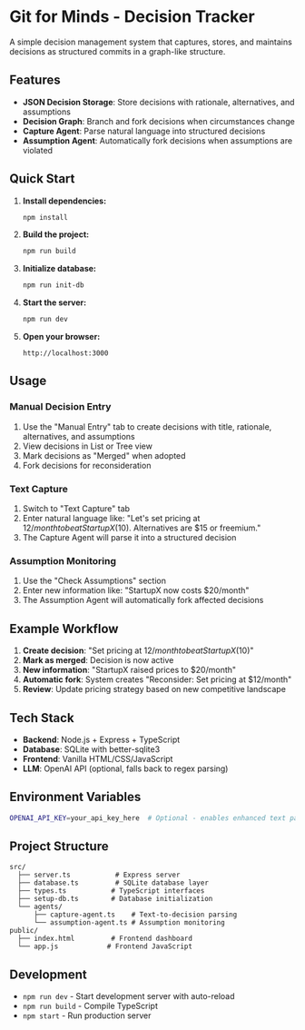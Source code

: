 # Git for Minds - Decision Tracker

A simple decision management system that captures, stores, and maintains decisions as structured commits in a graph-like structure.

## Features

- **JSON Decision Storage**: Store decisions with rationale, alternatives, and assumptions
- **Decision Graph**: Branch and fork decisions when circumstances change
- **Capture Agent**: Parse natural language into structured decisions
- **Assumption Agent**: Automatically fork decisions when assumptions are violated

## Quick Start

1. **Install dependencies:**

   ```bash
   npm install
   ```

2. **Build the project:**

   ```bash
   npm run build
   ```

3. **Initialize database:**

   ```bash
   npm run init-db
   ```

4. **Start the server:**

   ```bash
   npm run dev
   ```

5. **Open your browser:**
   ```
   http://localhost:3000
   ```

## Usage

### Manual Decision Entry

1. Use the "Manual Entry" tab to create decisions with title, rationale, alternatives, and assumptions
2. View decisions in List or Tree view
3. Mark decisions as "Merged" when adopted
4. Fork decisions for reconsideration

### Text Capture

1. Switch to "Text Capture" tab
2. Enter natural language like: "Let's set pricing at $12/month to beat StartupX ($10). Alternatives are $15 or freemium."
3. The Capture Agent will parse it into a structured decision

### Assumption Monitoring

1. Use the "Check Assumptions" section
2. Enter new information like: "StartupX now costs $20/month"
3. The Assumption Agent will automatically fork affected decisions

## Example Workflow

1. **Create decision**: "Set pricing at $12/month to beat StartupX ($10)"
2. **Mark as merged**: Decision is now active
3. **New information**: "StartupX raised prices to $20/month"
4. **Automatic fork**: System creates "Reconsider: Set pricing at $12/month"
5. **Review**: Update pricing strategy based on new competitive landscape

## Tech Stack

- **Backend**: Node.js + Express + TypeScript
- **Database**: SQLite with better-sqlite3
- **Frontend**: Vanilla HTML/CSS/JavaScript
- **LLM**: OpenAI API (optional, falls back to regex parsing)

## Environment Variables

```bash
OPENAI_API_KEY=your_api_key_here  # Optional - enables enhanced text parsing
```

## Project Structure

```
src/
  ├── server.ts           # Express server
  ├── database.ts         # SQLite database layer
  ├── types.ts           # TypeScript interfaces
  ├── setup-db.ts        # Database initialization
  └── agents/
      ├── capture-agent.ts    # Text-to-decision parsing
      └── assumption-agent.ts # Assumption monitoring
public/
  ├── index.html         # Frontend dashboard
  └── app.js            # Frontend JavaScript
```

## Development

- `npm run dev` - Start development server with auto-reload
- `npm run build` - Compile TypeScript
- `npm start` - Run production server
